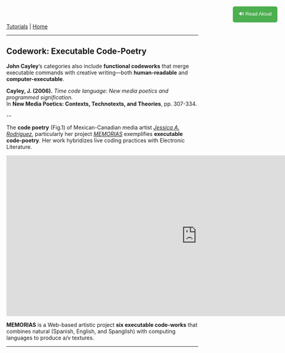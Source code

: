 
[Tutorials](README.md) | [Home](../../README.md)

-------------------------------------------------------------------------------

<style>
  .tts-button {
    position: fixed;
    top: 20px;
    right: 20px;
    padding: 10px 15px;
    background-color: #4CAF50;
    color: white;
    border: none;
    border-radius: 5px;
    cursor: pointer;
  }

  .tts-button:hover {
    background-color: #45a049;
  }
</style>

<button class="tts-button" onclick="speakText()">🔊 Read Aloud</button>

<script>
  function speakText() {
    let text = document.body.innerText;
    let speech = new SpeechSynthesisUtterance(text);
    speech.lang = "en-US"; // Set language
    speech.rate = 1; // Adjust speed (1 = normal)
    window.speechSynthesis.speak(speech);
  }
</script>

## Codework: Executable Code-Poetry

**John Cayley**’s categories also include **functional codeworks** that merge executable commands with creative writing—both **human-readable** and **computer-executable**.

**Cayley, J. (2006).** *Time code language: New media poetics and programmed signification.*  
In **New Media Poetics: Contexts, Technotexts, and Theories**, pp. 307-334.

--

The **code poetry** (Fig.1) of Mexican-Canadian media artist *<a href="https://vimeo.com/jessicaarianne" target="_blank">Jessica A. Rodriguez</a>*, particularly her project *<a href="https://jac307.github.io/MEMORIAS/" target="_blank">MEMORIAS</a>* exemplifies **executable code-poetry**. Her work hybridizes live coding practices with Electronic Literature.

<iframe src="https://player.vimeo.com/video/565310015" width="1000" height="422" frameborder="0" allowfullscreen></iframe>

**MEMORIAS** is a Web-based artistic project **six executable code-works** that combines natural (Spanish, English, and Spanglish) with computing languages to produce a/v textures.


---
